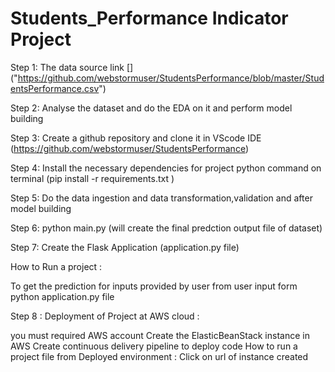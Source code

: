 # Students_Performance Indicator Project 


Step 1: The data source link [] ("https://github.com/webstormuser/StudentsPerformance/blob/master/StudentsPerformance.csv")


Step 2: Analyse the dataset and do the EDA on it and perform model building 


Step 3: Create a github repository and clone it in VScode IDE (https://github.com/webstormuser/StudentsPerformance)

Step 4: Install the necessary dependencies for project python command on terminal (pip install -r requirements.txt )

Step 5: Do the data ingestion and data transformation,validation and after model building

Step 6: python main.py (will create the final predction output file of dataset)

Step 7: Create the Flask Application (application.py file)

How to Run a project :


To get the prediction for inputs provided by user from user input form python application.py file

Step 8 : Deployment of Project at AWS cloud :

you must required AWS account
Create the ElasticBeanStack instance in AWS
Create continuous delivery pipeline to deploy code How to run a project file from Deployed environment : Click on url of instance created